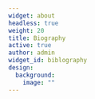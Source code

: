 ```yaml
---
widget: about
headless: true
weight: 20
title: Biography
active: true
author: admin
widget_id: biblography
design:
  background:
    image: ""
---
```

